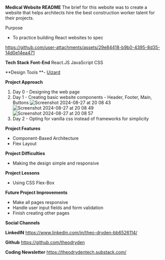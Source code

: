 **Medical Website README**
The brief for this website was to create a website that helps architects hire the best construction worker talent for their projects.

Purpose
- To practice building React websites to spec

https://github.com/user-attachments/assets/29e84418-b9b0-4395-8d35-14d0e14ea471


**Tech Stack**
**Font-End**
React.JS
JavaScript
CSS 

**Design Tools
**- [Uizard](https://uizard.io/)

**Project Approach**
1. Day 0 - Designing the web page
2. Day 1 - Creating basic website components - Header, Footer, Main, Buttons
![Screenshot 2024-08-27 at 20 08 43](https://github.com/user-attachments/assets/9f441f6a-ef3f-4288-b746-573a22705a75)
![Screenshot 2024-08-27 at 20 08 49](https://github.com/user-attachments/assets/063c5c08-c8eb-47c1-bf39-3307e113d697)
![Screenshot 2024-08-27 at 20 08 57](https://github.com/user-attachments/assets/a0f11bfc-4c4f-4624-acb2-8104fce8f2f5)
3. Day 2 - Opting for vanilla css instead of frameworks for simplicity

**Project Features**
- Component-Based Architecture
- Flex Layout


**Project Difficulties**
- Making the design simple and responsive


**Project Lessons**
- Using CSS Flex-Box


**Future Project Improvements**
- Make all pages responsive
- Handle user input fields and form validation
- Finish creating other pages

  
**Social Channels**

**LinkedIN**
https://www.linkedin.com/in/theo-dryden-bb6526114/

**Github**
https://github.com/theodryden

**Coding Newsletter**
https://theodrydentech.substack.com/
